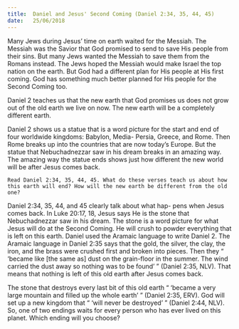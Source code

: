 ```yaml
---
title:  Daniel and Jesus' Second Coming (Daniel 2:34, 35, 44, 45)
date:   25/06/2018
---
```


Many Jews during Jesus’ time on earth waited for the Messiah. The Messiah was the Savior that God promised to send to save His people from their sins. But many Jews wanted the Messiah to save them from the Romans instead. The Jews hoped the Messiah would make Israel the top nation on the earth. But God had a different plan for His people at His first coming. God has something much better planned for His people for the Second Coming too.

Daniel 2 teaches us that the new earth that God promises us does not grow out of the old earth we live on now. The new earth will be a completely different earth.

Daniel 2 shows us a statue that is a word picture for the start and end of four worldwide kingdoms: Babylon, Media- Persia, Greece, and Rome. Then Rome breaks up into the countries that are now today’s Europe. But the statue that Nebuchadnezzar saw in his dream breaks in an amazing way. The amazing way the statue ends shows just how different the new world will be after Jesus comes back.

`Read Daniel 2:34, 35, 44, 45. What do these verses teach us about how this earth will end? How will the new earth be different from the old one?`

Daniel 2:34, 35, 44, and 45 clearly talk about what hap- pens when Jesus comes back. In Luke 20:17, 18, Jesus says He is the stone that Nebuchadnezzar saw in his dream. The stone is a word picture for what Jesus will do at the Second Coming. He will crush to powder everything that is left on this earth. Daniel used the Aramaic language to write Daniel 2. The Aramaic language in Daniel 2:35 says that the gold, the silver, the clay, the iron, and the brass were crushed first and broken into pieces. Then they “ ‘became like [the same as] dust on the grain-floor in the summer. The wind carried the dust away so nothing was to be found’ ” (Daniel 2:35, NLV). That means that nothing is left of this old earth after Jesus comes back.

The stone that destroys every last bit of this old earth “ ‘became a very large mountain and filled up the whole earth’ ” (Daniel 2:35, ERV). God will set up a new kingdom that “ ‘will never be destroyed’ ” (Daniel 2:44, NLV). So, one of two endings waits for every person who has ever lived on this planet. Which ending will you choose?
